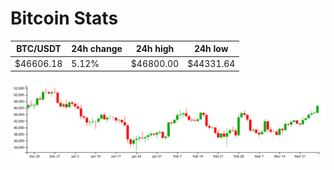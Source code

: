 # Bitcoin Stats

BTC/USDT|24h change|24h high|24h low|
|---|---|---|---|
|$46606.18|5.12%|$46800.00|$44331.64|

<img src="./chart.svg">

